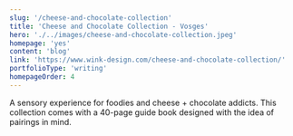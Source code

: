 ```yaml
---
slug: '/cheese-and-chocolate-collection'
title: 'Cheese and Chocolate Collection - Vosges'
hero: './../images/cheese-and-chocolate-collection.jpeg'
homepage: 'yes'
content: 'blog'
link: 'https://www.wink-design.com/cheese-and-chocolate-collection/'
portfolioType: 'writing'
homepageOrder: 4
---
```


A sensory experience for foodies and cheese + chocolate addicts. This collection comes with a 40-page guide book designed with the idea of pairings in mind.

